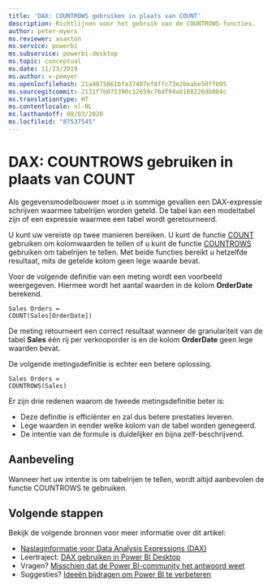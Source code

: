 ```yaml
---
title: 'DAX: COUNTROWS gebruiken in plaats van COUNT'
description: Richtlijnen voor het gebruik van de COUNTROWS-functies.
author: peter-myers
ms.reviewer: asaxton
ms.service: powerbi
ms.subservice: powerbi-desktop
ms.topic: conceptual
ms.date: 11/23/2019
ms.author: v-pemyer
ms.openlocfilehash: 21a4075861bfa37407ef8ffc73e2beabe50ff095
ms.sourcegitcommit: 2131f7b075390c12659c76df94a8108226db084c
ms.translationtype: HT
ms.contentlocale: nl-NL
ms.lasthandoff: 08/03/2020
ms.locfileid: "87537545"
---
```

# <a name="dax-use-countrows-instead-of-count"></a>DAX: COUNTROWS gebruiken in plaats van COUNT

Als gegevensmodelbouwer moet u in sommige gevallen een DAX-expressie schrijven waarmee tabelrijen worden geteld. De tabel kan een modeltabel zijn of een expressie waarmee een tabel wordt geretourneerd.

U kunt uw vereiste op twee manieren bereiken. U kunt de functie [COUNT](/dax/count-function-dax) gebruiken om kolomwaarden te tellen of u kunt de functie [COUNTROWS](/dax/countrows-function-dax) gebruiken om tabelrijen te tellen. Met beide functies bereikt u hetzelfde resultaat, mits de getelde kolom geen lege waarde bevat.

Voor de volgende definitie van een meting wordt een voorbeeld weergegeven. Hiermee wordt het aantal waarden in de kolom **OrderDate** berekend.

```dax
Sales Orders =
COUNT(Sales[OrderDate])
```

De meting retourneert een correct resultaat wanneer de granulariteit van de tabel **Sales** één rij per verkooporder is en de kolom **OrderDate** geen lege waarden bevat.

De volgende metingsdefinitie is echter een betere oplossing.

```dax
Sales Orders =
COUNTROWS(Sales)
```

Er zijn drie redenen waarom de tweede metingsdefinitie beter is:

- Deze definitie is efficiënter en zal dus betere prestaties leveren.
- Lege waarden in eender welke kolom van de tabel worden genegeerd.
- De intentie van de formule is duidelijker en bijna zelf-beschrijvend.

## <a name="recommendation"></a>Aanbeveling

Wanneer het uw intentie is om tabelrijen te tellen, wordt altijd aanbevolen de functie COUNTROWS te gebruiken.

## <a name="next-steps"></a>Volgende stappen

Bekijk de volgende bronnen voor meer informatie over dit artikel:

- [Naslaginformatie voor Data Analysis Expressions (DAX)](/dax/)
- Leertraject: [DAX gebruiken in Power BI Desktop](https://docs.microsoft.com/learn/paths/dax-power-bi/)
- Vragen? [Misschien dat de Power BI-community het antwoord weet](https://community.powerbi.com/)
- Suggesties? [Ideeën bijdragen om Power BI te verbeteren](https://ideas.powerbi.com)
